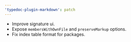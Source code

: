 ```yaml
---
'typedoc-plugin-markdown': patch
---
```


- Improve signature ui.
- Expose `membersWithOwnFile` and `preserveMarkup` options.
- Fix index table format for packages.
